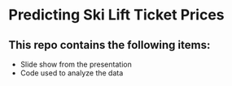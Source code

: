 # Predicting Ski Lift Ticket Prices

## This repo contains the following items:

- Slide show from the presentation
- Code used to analyze the data